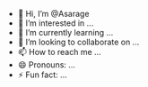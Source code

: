 - 👋 Hi, I’m @Asarage
- 👀 I’m interested in ...
- 🌱 I’m currently learning ...
- 💞️ I’m looking to collaborate on ...
- 📫 How to reach me ...
- 😄 Pronouns: ...
- ⚡ Fun fact: ...

<!---
Asarage/Asarage is a ✨ special ✨ repository because its `README.md` (this file) appears on your GitHub profile.
You can click the Preview link to take a look at your changes.
--->

